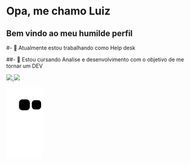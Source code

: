 # Opa, me chamo Luiz 
## Bem vindo ao meu humilde perfil 

#- 🔭 Atualmente estou trabalhando como Help desk

##- 🌱 Estou cursando Analise e desenvolvimento com o objetivo de me tornar um DEV

<div>
<a href="https://github.com/LuFMS">
<img loading="lazy" height="180em" src="https://github-readme-stats.vercel.app/api/top-langs/?username=LuFMS&layout=compact&langs_count=7&theme=dracula"/>
<img loading="lazy" height="180em" src="https://github-readme-stats.vercel.app/api?username=LuFMS&show_icons=true&theme=dracula&include_all_commits=true&count_private=true"/>

</div>
</div>

 ![Snake animation](https://github.com/Lufms/Lufms/blob/output/github-contribution-grid-snake.svg)
  
</div>
